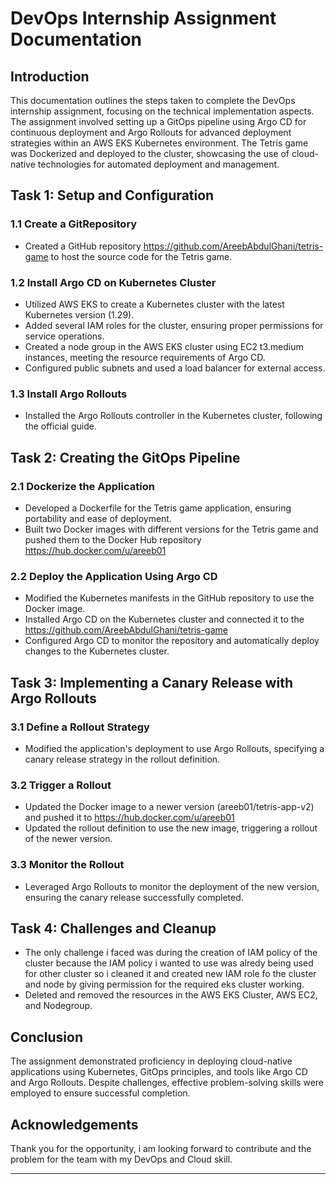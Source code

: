 # DevOps Internship Assignment Documentation

## Introduction
This documentation outlines the steps taken to complete the DevOps internship assignment, focusing on the technical implementation aspects. The assignment involved setting up a GitOps pipeline using Argo CD for continuous deployment and Argo Rollouts for advanced deployment strategies within an AWS EKS Kubernetes environment. The Tetris game was Dockerized and deployed to the cluster, showcasing the use of cloud-native technologies for automated deployment and management.

## Task 1: Setup and Configuration
### 1.1 Create a GitRepository
- Created a GitHub repository https://github.com/AreebAbdulGhani/tetris-game to host the source code for the Tetris game.

### 1.2 Install Argo CD on Kubernetes Cluster
- Utilized AWS EKS to create a Kubernetes cluster with the latest Kubernetes version (1.29).
- Added several IAM roles for the cluster, ensuring proper permissions for service operations.
- Created a node group in the AWS EKS cluster using EC2 t3.medium instances, meeting the resource requirements of Argo CD.
- Configured public subnets and used a load balancer for external access.

### 1.3 Install Argo Rollouts
- Installed the Argo Rollouts controller in the Kubernetes cluster, following the official guide.

## Task 2: Creating the GitOps Pipeline
### 2.1 Dockerize the Application
- Developed a Dockerfile for the Tetris game application, ensuring portability and ease of deployment.
- Built two Docker images with different versions for the Tetris game and pushed them to the Docker Hub repository https://hub.docker.com/u/areeb01
### 2.2 Deploy the Application Using Argo CD
- Modified the Kubernetes manifests in the GitHub repository to use the Docker image.
- Installed Argo CD on the Kubernetes cluster and connected it to the https://github.com/AreebAbdulGhani/tetris-game
- Configured Argo CD to monitor the repository and automatically deploy changes to the Kubernetes cluster.

## Task 3: Implementing a Canary Release with Argo Rollouts
### 3.1 Define a Rollout Strategy
- Modified the application's deployment to use Argo Rollouts, specifying a canary release strategy in the rollout definition.

### 3.2 Trigger a Rollout
- Updated the Docker image to a newer version (areeb01/tetris-app-v2) and pushed it to https://hub.docker.com/u/areeb01
- Updated the rollout definition to use the new image, triggering a rollout of the newer version.

### 3.3 Monitor the Rollout
- Leveraged Argo Rollouts to monitor the deployment of the new version, ensuring the canary release successfully completed.

## Task 4: Challenges and Cleanup
- The only challenge i faced was during the creation of IAM policy of the cluster because the IAM policy i wanted to use was alredy being used for other cluster so i cleaned it and created new IAM role fo the cluster and node by giving permission for the required eks cluster working.
- Deleted and removed the resources in the AWS EKS Cluster, AWS EC2, and Nodegroup.

## Conclusion
The assignment demonstrated proficiency in deploying cloud-native applications using Kubernetes, GitOps principles, and tools like Argo CD and Argo Rollouts. Despite challenges, effective problem-solving skills were employed to ensure successful completion.

## Acknowledgements
Thank you for the opportunity, i am looking forward to contribute and the problem for the team with my DevOps and Cloud skill.

---
